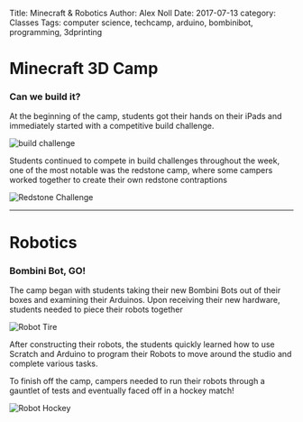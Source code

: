 Title: Minecraft & Robotics
Author: Alex Noll
Date: 2017-07-13
category: Classes
Tags: computer science, techcamp, arduino, bombinibot, programming, 3dprinting

# Minecraft 3D Camp

### Can we build it?

At the beginning of the camp, students got their hands on their iPads and immediately started with a competitive build challenge.

![build challenge](BuildC.jpg)

Students continued to compete in build challenges throughout the week, one of the most notable was the redstone camp, where some campers worked together to create their own redstone contraptions

![Redstone Challenge](GroupRedstone.jpg)

***

# Robotics  

### Bombini Bot, GO!

The camp began with students taking their new Bombini Bots out of their boxes and examining their Arduinos. Upon receiving their new hardware, students needed to piece their robots together

![Robot Tire](TWIMG1.jpg)

After constructing their robots, the students quickly learned how to use Scratch and Arduino to program their Robots to move around the studio and complete various tasks.

To finish off the camp, campers needed to run their robots through a gauntlet of tests and eventually faced off in a hockey match!

![Robot Hockey](robothockey.jpg)
